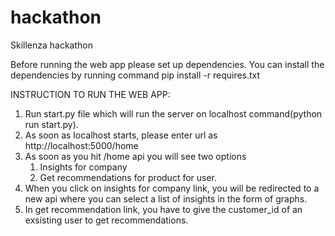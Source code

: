 # hackathon
Skillenza hackathon

Before running the web app please set up dependencies. 
You can install the dependencies by running command pip install -r requires.txt

INSTRUCTION TO RUN THE WEB APP:

1. Run start.py file which will run the server on localhost  command(python run start.py).
2. As soon as localhost starts, please enter url as http://localhost:5000/home
3. As soon as you hit /home api you will see two options 
     1) Insights for company
     2) Get recommendations for product for user.
4. When you click on insights for company link, you will be redirected to a new api where you can select a list of insights in the form of graphs.
5. In get recommendation link, you have to give the customer_id of an exsisting user to get recommendations.
